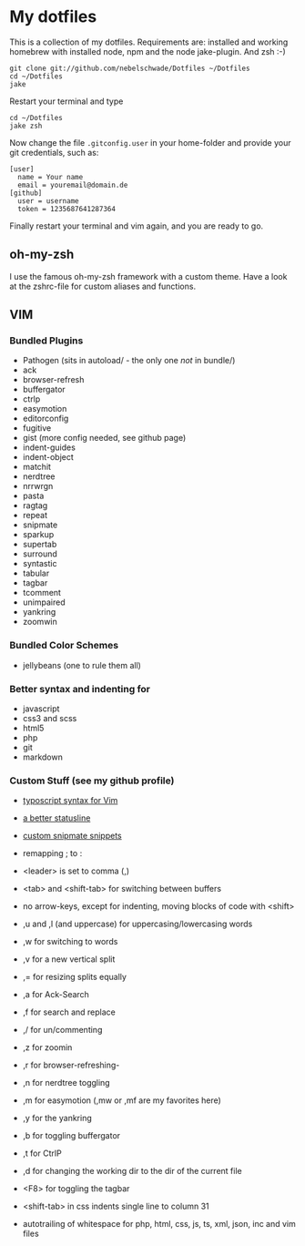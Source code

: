 # My dotfiles

This is a collection of my dotfiles. Requirements are:
installed and working homebrew with installed node, npm
and the node jake-plugin. And zsh :-)

```
git clone git://github.com/nebelschwade/Dotfiles ~/Dotfiles
cd ~/Dotfiles
jake
```

Restart your terminal and type

```
cd ~/Dotfiles
jake zsh
```

Now change the file `.gitconfig.user` in your home-folder and 
provide your git credentials, such as:

```
[user]
  name = Your name
  email = youremail@domain.de
[github]
  user = username
  token = 1235687641287364
```

Finally restart your terminal and vim again, and you are ready to go.

## oh-my-zsh

I use the famous oh-my-zsh framework with a custom theme.
Have a look at the zshrc-file for custom aliases and functions.

## VIM

### Bundled Plugins

- Pathogen (sits in autoload/ - the only one _not_ in bundle/)
- ack
- browser-refresh
- buffergator
- ctrlp
- easymotion
- editorconfig
- fugitive
- gist (more config needed, see github page)
- indent-guides
- indent-object
- matchit
- nerdtree
- nrrwrgn
- pasta
- ragtag
- repeat
- snipmate
- sparkup
- supertab
- surround
- syntastic
- tabular
- tagbar
- tcomment
- unimpaired
- yankring
- zoomwin

### Bundled Color Schemes

- jellybeans (one to rule them all)

### Better syntax and indenting for

- javascript
- css3 and scss
- html5
- php
- git
- markdown

### Custom Stuff (see my github profile)

- [typoscript syntax for Vim](https://github.com/nebelschwade/typoscript-vim)
- [a better statusline](https://github.com/nebelschwade/statusline-vim)
- [custom snipmate snippets](https://github.com/nebelschwade/snipmate-snippets)

- remapping ; to :
- \<leader\> is set to comma (,)
- \<tab\> and \<shift-tab\> for switching between buffers
- no arrow-keys, except for indenting, moving blocks of code with \<shift\>
- ,u and ,l (and uppercase) for uppercasing/lowercasing words
- ,w for switching to words
- ,v for a new vertical split
- ,= for resizing splits equally
- ,a for Ack-Search
- ,f for search and replace
- ,/ for un/commenting
- ,z for zoomin
- ,r for browser-refreshing- 
- ,n for nerdtree toggling
- ,m for easymotion (,mw or ,mf are my favorites here)
- ,y for the yankring
- ,b for toggling buffergator
- ,t for CtrlP 
- ,d for changing the working dir to the dir of the current file
- \<F8\> for toggling the tagbar
- \<shift-tab\> in css indents single line to column 31
- autotrailing of whitespace for php, html, css, js, ts, xml, json, inc and vim files
